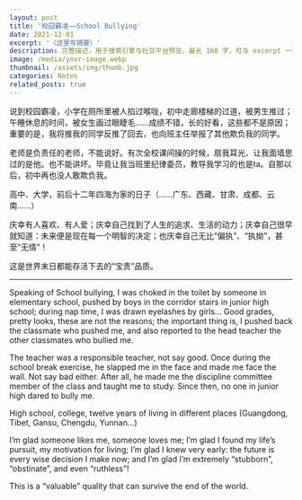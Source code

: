 ```yaml
---
layout: post
title: '校园霸凌——School Bullying'
date: 2021-12-01
excerpt: '（这里写摘要）'
description: 完整描述，用于搜索引擎与社交平台预览，最长 160 字，可与 excerpt 一致
image: /media/your-image.webp
thumbnail: /assets/img/thumb.jpg
categories: Notes
related_posts: true
---
```


说到校园霸凌，小学在厕所里被人掐过喉咙，初中走廊楼梯的过道，被男生推过；午睡休息的时间，被女生画过眼睫毛……成绩不错，长的好看，这些都不是原因；重要的是，我将推我的同学反推了回去，也向班主任举报了其他欺负我的同学。

老师是负责任的老师，不能说好。有次全校课间操的时候，扇我耳光、让我面墙思过的是他。也不能讲坏。毕竟让我当班里纪律委员，教导我学习的也是ta。自那以后，初中再也没人敢欺负我。

高中、大学，前后十二年四海为家的日子（……广东、西藏、甘肃、成都、云南……）

庆幸有人喜欢、有人爱；庆幸自己找到了人生的追求、生活的动力；庆幸自己很早就知道：未来便是现在每一个明智的决定；也庆幸自己无比“偏执”、“执拗”，甚至“无情”！

这是世界末日都能存活下去的“宝贵”品质。

---

Speaking of School bullying, I was choked in the toilet by someone in elementary school, pushed by boys in the corridor stairs in junior high school; during nap time, I was drawn eyelashes by girls… Good grades, pretty looks, these are not the reasons; the important thing is, I pushed back the classmate who pushed me, and also reported to the head teacher the other classmates who bullied me.

The teacher was a responsible teacher, not say good. Once during the school break exercise, he slapped me in the face and made me face the wall. Not say bad either. After all, he made me the discipline committee member of the class and taught me to study. Since then, no one in junior high dared to bully me.

High school, college, twelve years of living in different places (Guangdong, Tibet, Gansu, Chengdu, Yunnan…)

I’m glad someone likes me, someone loves me; I’m glad I found my life’s pursuit, my motivation for living; I’m glad I knew very early: the future is every wise decision I make now; and I’m glad I’m extremely “stubborn”, “obstinate”, and even “ruthless”!

This is a “valuable” quality that can survive the end of the world.